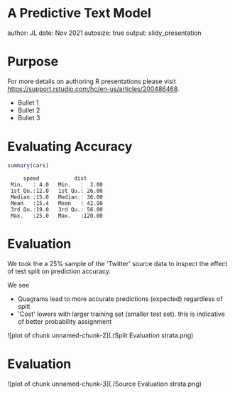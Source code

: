 A Predictive Text Model
========================================================
author: JL
date: Nov 2021
autosize: true
output: slidy_presentation

Purpose
========================================================

For more details on authoring R presentations please visit <https://support.rstudio.com/hc/en-us/articles/200486468>.

- Bullet 1
- Bullet 2
- Bullet 3

Evaluating Accuracy
========================================================


```r
summary(cars)
```

```
     speed           dist       
 Min.   : 4.0   Min.   :  2.00  
 1st Qu.:12.0   1st Qu.: 26.00  
 Median :15.0   Median : 36.00  
 Mean   :15.4   Mean   : 42.98  
 3rd Qu.:19.0   3rd Qu.: 56.00  
 Max.   :25.0   Max.   :120.00  
```

Evaluation
========================================================

We took the a 25% sample of the 'Twitter' source data to inspect the effect of test split on prediction accuracy.

We see
- Quagrams lead to more accurate predictions (expected) regardless of split
- 'Cost' lowers with larger training set (smaller test set). this is indicative of better probability assignment


![plot of chunk unnamed-chunk-2](./Split Evaluation strata.png)


Evaluation
========================================================

![plot of chunk unnamed-chunk-3](./Source Evaluation strata.png)
